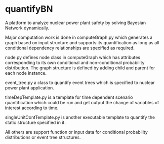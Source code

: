 # quantifyBN
A platform to analyze nuclear power plant safety by solving Bayesian Network dynamically.

Major computation work is done in computeGraph.py which generates a graph based on input structure and supports its quantification as long as all conditional dependency relationships are specified as required. 

node.py defines node class in computeGraph which has attributes corresponding to its own conditional and non-conditional probability distribution. The graph structure is defined by adding child and parent for each node instance.

event_tree.py a class to quantify event trees which is specified to nuclear power plant application.

timeDepTemplate.py is a template for time dependent scenario quantification which could be run and get output the change of variables of interest according to time.

singleUnitContTemplate.py is another executable template to quantify the static structure specified in it. 

All others are support function or input data for conditional probability distributions or event tree structures. 
